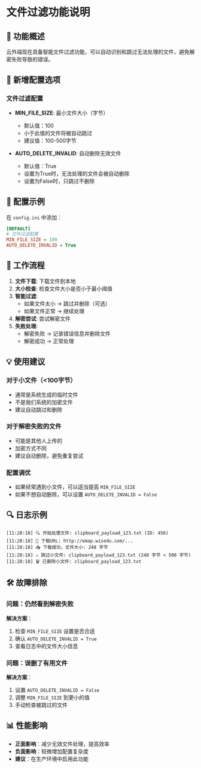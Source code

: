 # 文件过滤功能说明

## 🎯 功能概述

云外端现在具备智能文件过滤功能，可以自动识别和跳过无法处理的文件，避免解密失败导致的错误。

## 🔧 新增配置选项

### 文件过滤配置
- **MIN_FILE_SIZE**: 最小文件大小（字节）
  - 默认值：100
  - 小于此值的文件将被自动跳过
  - 建议值：100-500字节

- **AUTO_DELETE_INVALID**: 自动删除无效文件
  - 默认值：True
  - 设置为True时，无法处理的文件会被自动删除
  - 设置为False时，只跳过不删除

## 📝 配置示例

在 `config.ini` 中添加：

```ini
[DEFAULT]
# 文件过滤配置
MIN_FILE_SIZE = 100
AUTO_DELETE_INVALID = True
```

## 🚀 工作流程

1. **文件下载**: 下载文件到本地
2. **大小检查**: 检查文件大小是否小于最小阈值
3. **智能过滤**: 
   - 如果文件太小 → 跳过并删除（可选）
   - 如果文件正常 → 继续处理
4. **解密尝试**: 尝试解密文件
5. **失败处理**: 
   - 解密失败 → 记录错误信息并删除文件
   - 解密成功 → 正常处理

## 💡 使用建议

### 对于小文件（<100字节）
- 通常是系统生成的临时文件
- 不是我们系统的加密文件
- 建议自动跳过和删除

### 对于解密失败的文件
- 可能是其他人上传的
- 加密方式不同
- 建议自动删除，避免重复尝试

### 配置调优
- 如果经常遇到小文件，可以适当提高 `MIN_FILE_SIZE`
- 如果不想自动删除，可以设置 `AUTO_DELETE_INVALID = False`

## 🔍 日志示例

```
[11:28:18] 🔍 开始处理文件: clipboard_payload_123.txt (ID: 456)
[11:28:18] 🔗 下载URL: http://emap.wisedu.com/...
[11:28:18] 📥 下载成功，文件大小: 248 字节
[11:28:18] ⚠️ 跳过小文件: clipboard_payload_123.txt (248 字节 < 500 字节)
[11:28:18] 🗑️ 已删除小文件: clipboard_payload_123.txt
```

## 🛠️ 故障排除

### 问题：仍然看到解密失败
**解决方案**：
1. 检查 `MIN_FILE_SIZE` 设置是否合适
2. 确认 `AUTO_DELETE_INVALID = True`
3. 查看日志中的文件大小信息

### 问题：误删了有用文件
**解决方案**：
1. 设置 `AUTO_DELETE_INVALID = False`
2. 调整 `MIN_FILE_SIZE` 到更小的值
3. 手动检查被跳过的文件

## 📊 性能影响

- **正面影响**：减少无效文件处理，提高效率
- **负面影响**：轻微增加配置复杂度
- **建议**：在生产环境中启用此功能
